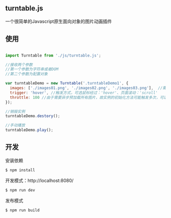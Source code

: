 ## turntable.js

一个很简单的Javascript原生面向对象的图片动画插件

## 使用
```js

import Turntable from './js/turntable.js';

//接收两个参数
//第一个参数为字符串或者DOM
//第二个参数为配置对象

var turntableDemo = new Turntable('.turntableDemo1', {
  images: ['./images01.png', './images02.png', './images03.png'],  //需要被显示的序列图片数组，为必填
  trigger: 'hover', //触发方式，可选鼠标经过：'hover'、页面滚动：'scroll'
  throttle: 100 //由于需要异步预加载所有图片，故实例的初始化方法可能触发多次，可以根据具体图片加载情况来设置时间容差，达到限制初始化次数
});

//销毁实例
turntableDemo.destory();

//手动播放
turntableDemo.play();

```
## 开发

安装依赖
```sh
$ npm install
```

开发模式：http://localhost:8080/
```sh
$ npm run dev
```

发布模式
```sh
$ npm run build
```
